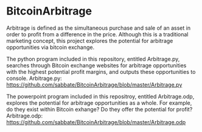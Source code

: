 # BitcoinArbitrage

Arbitrage is defined as the simultaneous purchase and sale of an asset in order to profit from a difference in the price. Although this is a traditional marketing concept, this project explores the potential for arbitrage opportunities via bitcoin exchange. 

The python program included in this repository, entitled Arbitrage.py, searches through Bitcoin exchange websites for arbitrage opportunities with the highest potential profit margins, and outputs these opportunities to console. 
Arbitrage.py: https://github.com/sabbate/BitcoinArbitrage/blob/master/Arbitrage.py

The powerpoint program included in this repositroy, entitled Arbitrage.odp, explores the potential for arbitrage opportunities as a whole. For example, do they exist within Bitcoin exhange? Do they offer the potential for profit?
Arbitrage.odp: https://github.com/sabbate/BitcoinArbitrage/blob/master/Arbitrage.odp